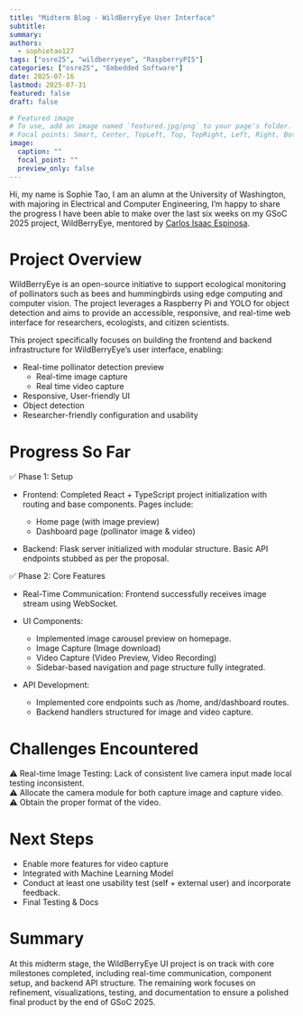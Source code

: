 ```yaml
---
title: "Midterm Blog - WildBerryEye User Interface"
subtitle: 
summary:
authors: 
  - sophietao127
tags: ["osre25", "wildberryeye", "RaspberryPI5"]
categories: ["osre25", "Embedded Software"]
date: 2025-07-16
lastmod: 2025-07-31
featured: false
draft: false

# Featured image
# To use, add an image named `featured.jpg/png` to your page's folder.
# Focal points: Smart, Center, TopLeft, Top, TopRight, Left, Right, BottomLeft, Bottom, BottomRight.
image:
  caption: ""
  focal_point: ""
  preview_only: false
---
```


Hi, my name is Sophie Tao, I am an alumn at the University of Washington, with majoring in Electrical and Computer Engineering,
I’m happy to share the progress I have been able to make over the last six weeks on my GSoC 2025 project, WildBerryEye, mentored by [Carlos Isaac Espinosa](/content/authors/caiespin).

# Project Overview
WildBerryEye is an open-source initiative to support ecological monitoring of pollinators such as bees and hummingbirds using edge computing and computer vision. The project leverages a Raspberry Pi and YOLO for object detection and aims to provide an accessible, responsive, and real-time web interface for researchers, ecologists, and citizen scientists.

This project specifically focuses on building the frontend and backend infrastructure for WildBerryEye’s user interface, enabling:

- Real-time pollinator detection preview
  - Real-time image capture
  - Real time video capture
- Responsive, User-friendly UI
- Object detection 
- Researcher-friendly configuration and usability

# Progress So Far
✅ Phase 1: Setup
- Frontend: Completed React + TypeScript project initialization with routing and base components. Pages include:
  - Home page (with image preview)
  - Dashboard page (pollinator image & video)

- Backend: Flask server initialized with modular structure. Basic API endpoints stubbed as per the proposal.

✅ Phase 2: Core Features
- Real-Time Communication:
Frontend successfully receives image stream using WebSocket.

- UI Components:
  - Implemented image carousel preview on homepage.
  - Image Capture (Image download)
  - Video Capture (Video Preview, Video Recording)
  - Sidebar-based navigation and page structure fully integrated.

- API Development:
  - Implemented core endpoints such as /home, and/dashboard routes.
  - Backend handlers structured for image and video capture.


# Challenges Encountered
⚠️ Real-time Image Testing: Lack of consistent live camera input made local testing inconsistent. \
⚠️ Allocate the camera module for both capture image and capture video. \
⚠️ Obtain the proper format of the video.

# Next Steps
- Enable more features for video capture
- Integrated with Machine Learning Model
- Conduct at least one usability test (self + external user) and incorporate feedback.
- Final Testing & Docs

# Summary
At this midterm stage, the WildBerryEye UI project is on track with core milestones completed, including real-time communication, component setup, and backend API structure. The remaining work focuses on refinement, visualizations, testing, and documentation to ensure a polished final product by the end of GSoC 2025.
